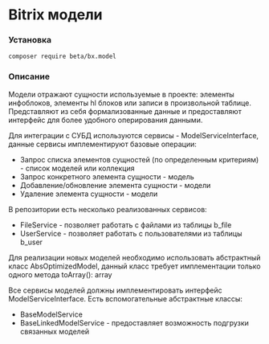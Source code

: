 # Bitrix модели

### Установка
```
composer require beta/bx.model
```

### Описание

Модели отражают сущности используемые в проекте: элементы инфоблоков, 
элементы hl блоков или записи в произвольной таблице. Представляют из
себя формализованные данные и предоставляют интерфейс для более удобного оперирования данными.

Для интеграции с СУБД используются сервисы - ModelServiceInterface, данные сервисы
имплементируют базовые операции:

* Запрос списка элементов сущностей (по определенным критериям) - список моделей или коллекция
* Запрос конкретного элемента сущности - модель
* Добавление/обновление элемента сущности - модели
* Удаление элемента сущности - модели

В репозитории есть несколько реализованных сервисов:

* FileService - позволяет работать с файлами из таблицы b_file
* UserService - позволяет работать с пользователями из таблицы b_user

Для реализации новых моделей необходимо использовать абстрактный класс
AbsOptimizedModel, данный класс требует имплементации только одного метода toArray(): array

Все сервисы моделей должны имплементировать интерфейс ModelServiceInterface.
Есть вспомогательные абстрактные классы:

* BaseModelService 
* BaseLinkedModelService - предоставляет возможность подгрузки связанных моделей